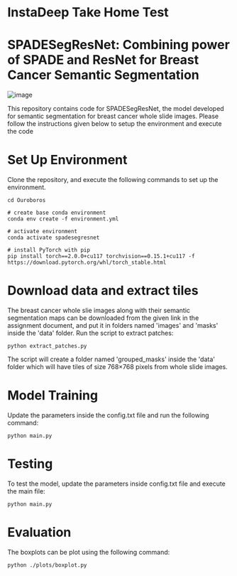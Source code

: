 # InstaDeep Take Home Test
# SPADESegResNet: Combining power of SPADE and ResNet for Breast Cancer Semantic Segmentation

![image](https://github.com/Srijay/SPADESegResNet/assets/6882352/14f39972-d5ba-47a0-aff0-cf322cbde712)

This repository contains code for SPADESegResNet, the model developed for semantic segmentation for breast cancer whole slide images. Please follow the instructions given below to setup the environment and execute the code

# Set Up Environment

Clone the repository, and execute the following commands to set up the environment.

```
cd Ouroboros

# create base conda environment
conda env create -f environment.yml

# activate environment
conda activate spadesegresnet

# install PyTorch with pip
pip install torch==2.0.0+cu117 torchvision==0.15.1+cu117 -f https://download.pytorch.org/whl/torch_stable.html
```

# Download data and extract tiles

The breast cancer whole slie images along with their semantic segmentation maps can be downloaded from the given link in the assignment document, and put it in folders named 'images' and 'masks' inside the 'data' folder. Run the script to extract patches: 

```
python extract_patches.py
```

The script will create a folder named 'grouped_masks' inside the 'data' folder which will have tiles of size 768×768 pixels from whole slide images.

# Model Training

Update the parameters inside the config.txt file and run the following command:

```
python main.py 
```

# Testing 
To test the model, update the parameters inside config.txt file and execute the main file:

```
python main.py 
```

# Evaluation

The boxplots can be plot using the following command:

```
python ./plots/boxplot.py 
```


